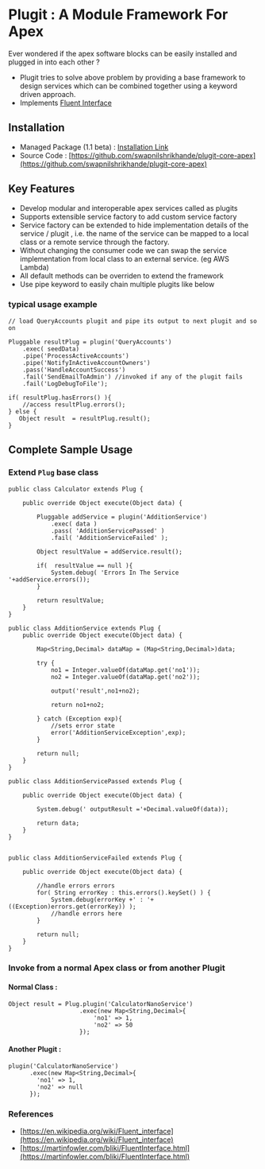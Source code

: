 # Plugit : A Module Framework For Apex 

Ever wondered if the apex software blocks can be easily installed and plugged in into each other ?
- Plugit tries to solve above problem by providing a base framework to design services which can be combined together using a keyword driven approach.
- Implements [Fluent Interface](https://en.wikipedia.org/wiki/Fluent_interface) 

## Installation
- Managed Package (1.1 beta) : [Installation Link](https://login.salesforce.com/packaging/installPackage.apexp?p0=04t2v000000sxpX)
- Source Code : [https://github.com/swapnilshrikhande/plugit-core-apex](https://github.com/swapnilshrikhande/plugit-core-apex)


## Key Features
- Develop modular and interoperable apex services called as plugits 
- Supports extensible service factory to add custom service factory
- Service factory can be extended to hide implementation details of the service / plugit , i.e. the name of the service can be mapped to a local class or a remote service through the factory. 
- Without changing the consumer code we can swap the service implementation from local class to an external service. (eg AWS Lambda)
- All default methods can be overriden to extend the framework
- Use pipe keyword to easily chain multiple plugits like below


### typical usage example
```
// load QueryAccounts plugit and pipe its output to next plugit and so on

Pluggable resultPlug = plugin('QueryAccounts')
    .exec( seedData)
    .pipe('ProcessActiveAccounts')
    .pipe('NotifyInActiveAccountOwners')
    .pass('HandleAccountSuccess')
    .fail('SendEmailToAdmin') //invoked if any of the plugit fails
    .fail('LogDebugToFile');

if( resultPlug.hasErrors() ){
    //access resultPlug.errors();
} else {
   Object result  = resultPlug.result();
}

```

## Complete Sample Usage

### Extend ```Plug``` base class
```
public class Calculator extends Plug {
	
    public override Object execute(Object data) {
        
        Pluggable addService = plugin('AdditionService')
            .exec( data )
            .pass( 'AdditionServicePassed' )
            .fail( 'AdditionServiceFailed' );

        Object resultValue = addService.result();

        if(  resultValue == null ){
        	System.debug( 'Errors In The Service '+addService.errors());
        }

        return resultValue;
    }
}

public class AdditionService extends Plug {
    public override Object execute(Object data) {

        Map<String,Decimal> dataMap = (Map<String,Decimal>)data;

        try {
            no1 = Integer.valueOf(dataMap.get('no1'));
            no2 = Integer.valueOf(dataMap.get('no2'));

            output('result',no1+no2);
            
            return no1+no2;

        } catch (Exception exp){
            //sets error state
            error('AdditionServiceException',exp);
        }
        
        return null;
    }
}

public class AdditionServicePassed extends Plug {

	public override Object execute(Object data) {

        System.debug(' outputResult ='+Decimal.valueOf(data));

        return data;
    }
}


public class AdditionServiceFailed extends Plug {

	public override Object execute(Object data) {

        //handle errors errors
        for( String errorKey : this.errors().keySet() ) {
        	System.debug(errorKey +' : '+ ((Exception)errors.get(errorKey)) );
            //handle errors here
        }

        return null;
    }
}

```

### Invoke from a normal Apex class or from another Plugit

#### Normal Class : 
```
Object result = Plug.plugin('CalculatorNanoService')
                    .exec(new Map<String,Decimal>{
                        'no1' => 1,
                        'no2' => 50
                    });

```

#### Another Plugit : 
```
plugin('CalculatorNanoService')
      .exec(new Map<String,Decimal>{
	    'no1' => 1,
	    'no2' => null
      });
```

### References
- [https://en.wikipedia.org/wiki/Fluent_interface](https://en.wikipedia.org/wiki/Fluent_interface)
- [https://martinfowler.com/bliki/FluentInterface.html](https://martinfowler.com/bliki/FluentInterface.html)






